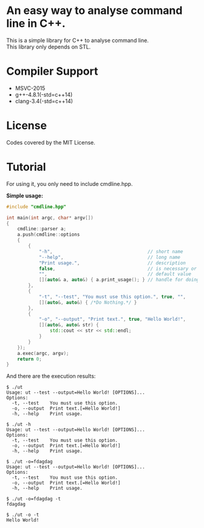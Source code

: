 # An easy way to analyse command line in C++.

This is a simple library for C++ to analyse command line.  
This library only depends on STL.
# Compiler Support
 - MSVC-2015  
 - g++-4.8.1(-std=c++14)  
 - clang-3.4(-std=c++14)

# License
Codes covered by the MIT License.
# Tutorial
For using it, you only need to include cmdline.hpp.  
 
<b>Simple usage:</b>
```cpp
#include "cmdline.hpp"

int main(int argc, char* argv[])
{
    cmdline::parser a;
    a.push(cmdline::options
    {
        {
            "-h",                                   // short name
            "--help",                               // long name
            "Print usage.",                         // description
            false,                                  // is necessary or not
            "",                                     // default value
            [](auto& a, auto&) { a.print_usage(); } // handle for doing something
        },
        {
            "-t", "--test", "You must use this option.", true, "", 
            [](auto&, auto&) { /*Do Nothing.*/ }
        },
        {
            "-o", "--output", "Print text.", true, "Hello World!",
            [](auto&, auto& str) {
                std::cout << str << std::endl;
            }
        }
    });
    a.exec(argc, argv);
    return 0;
}
```
And there are the execution results:
```
$ ./ut
Usage: ut --test --output=Hello World! [OPTIONS]...
Options: 
  -t, --test	You must use this option.
  -o, --output	Print text.[=Hello World!]
  -h, --help	Print usage.
```
```
$ ./ut -h
Usage: ut --test --output=Hello World! [OPTIONS]...
Options: 
  -t, --test	You must use this option.
  -o, --output	Print text.[=Hello World!]
  -h, --help	Print usage.
```
```
$ ./ut -o=fdagdag
Usage: ut --test --output=Hello World! [OPTIONS]...
Options: 
  -t, --test	You must use this option.
  -o, --output	Print text.[=Hello World!]
  -h, --help	Print usage.
```
```
$ ./ut -o=fdagdag -t
fdagdag
```
```
$ ./ut -o -t
Hello World!
```